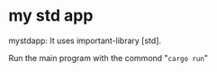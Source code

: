 # my std app

mystdapp: It uses important-library [std].

Run the main program with the commond "`cargo run`"